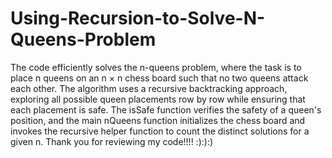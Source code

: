 # Using-Recursion-to-Solve-N-Queens-Problem

The code efficiently solves the n-queens problem, where the task is to place n queens 
on an n × n chess board such that no two queens attack each other. The algorithm uses a recursive 
backtracking approach, exploring all possible queen placements row by row while ensuring that each 
placement is safe. The isSafe function verifies the safety of a queen's position, and the main nQueens 
function initializes the chess board and invokes the recursive helper function to count the distinct 
solutions for a given n. Thank you for reviewing my code!!!! :):):)                 
